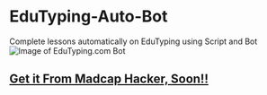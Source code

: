 # EduTyping-Auto-Bot
Complete lessons automatically on EduTyping using Script and Bot
![Image of EduTyping.com Bot](https://github.com/PrabhakarRai/EduTyping-Auto-Bot/raw/main/bot.png)

## [Get it From Madcap Hacker, Soon!!](https://www.theprabhakar.in)

